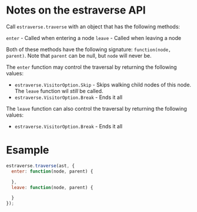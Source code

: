 # Notes on the estraverse API

Call `estraverse.traverse` with an object that has the following methods:

`enter` - Called when entering a node
`leave` - Called when leaving a node

Both of these methods have the following signature: `function(node, parent)`.
Note that `parent` can be null, but `node` will never be.

The `enter` function may control the traversal by returning the
following values:

 * `estraverse.VisitorOption.Skip` - Skips walking child nodes of this node. The
                                     `leave` function wil *still* be called.
 * `estraverse.VisitorOption.Break` - Ends it all

The `leave` function can also control the traversal by returning
the following values:

 * `estraverse.VisitorOption.Break` - Ends it all

# Esample

```javascript
estraverse.traverse(ast, {
  enter: function(node, parent) {

  },
  leave: function(node, parent) {

  }
});
